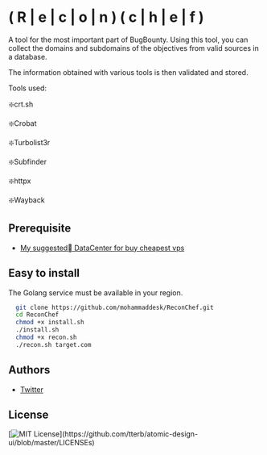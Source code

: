 
# ( R | e | c | o | n ) ( c | h | e | f )

A tool for the most important part of BugBounty. 
Using this tool, you can collect the domains and subdomains of the objectives from valid sources in a database.

The information obtained with various tools is then validated and stored.

Tools used:

❇️crt.sh

❇️Crobat

❇️Turbolist3r

❇️Subfinder

❇️httpx

❇️Wayback



## Prerequisite 
- [My suggested ِDataCenter for buy cheapest vps](https://m.do.co/t/da9acff74676 )

## Easy to install 
The Golang service must be available in your region.

```bash
  git clone https://github.com/mohammaddesk/ReconChef.git
  cd ReconChef
  chmod +x install.sh
  ./install.sh
  chmod +x recon.sh
  ./recon.sh target.com
```
    
## Authors

- [Twitter](https://twitter.com/mohammaddesk/)

## License
[![MIT License](https://img.shields.io/apm/l/atomic-design-ui.svg?)](https://github.com/tterb/atomic-design-ui/blob/master/LICENSEs)
